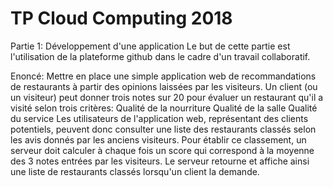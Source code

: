# TP Cloud Computing 2018

Partie 1: Développement d'une application
Le but de cette partie est l'utilisation de la plateforme github dans le cadre d'un travail collaboratif.

Enoncé: Mettre en place une simple application web de recommandations de restaurants à partir des opinions laissées par les visiteurs.
Un client (ou un visiteur) peut donner trois notes sur 20 pour évaluer un restaurant qu'il a visité selon trois critères:
Qualité de la nourriture
Qualité de la salle
Qualité du service
Les utilisateurs de l'application web, représentant des clients potentiels, peuvent donc consulter une liste des restaurants classés selon les avis donnés par les anciens visiteurs.
Pour établir ce classement, un serveur doit calculer à chaque fois un score qui correspond à la moyenne des 3 notes entrées par les visiteurs. Le serveur retourne et affiche ainsi une liste de restaurants classés lorsqu'un client la demande.
